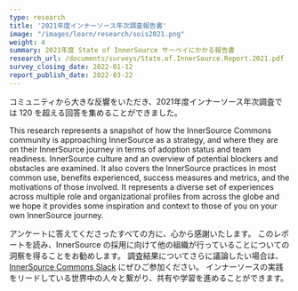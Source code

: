 ```yaml
---
type: research
title: '2021年度インナーソース年次調査報告書'
image: "/images/learn/research/sois2021.png"
weight: 4
summary: 2021年度 State of InnerSource サーベイにかかる報告書
research_url: /documents/surveys/State.of.InnerSource.Report.2021.pdf
survey_closing_date: 2022-01-12
report_publish_date: 2022-03-22
---
```


コミュニティから大きな反響をいただき、2021年度インナーソース年次調査では 120 を超える回答を集めることができました。

This research represents a snapshot of how the InnerSource Commons community is approaching InnerSource as a strategy, and where they are on their InnerSource journey in terms of adoption status and team readiness. InnerSource culture and an overview of potential blockers and obstacles are examined. It also covers the InnerSource practices in most common use, benefits experienced, success measures and metrics, and the motivations of those involved. It represents a diverse set of experiences across multiple role and organizational profiles from across the globe and we hope it provides some inspiration and context to those of you on your own InnerSource journey.

アンケートに答えてくださったすべての方に、心から感謝いたします。 このレポートを読み、InnerSource の採用に向けて他の組織が行っていることについての洞察を得ることをお勧めします。 調査結果についてさらに議論したい場合は、[InnerSource Commons Slack](/slack) にぜひご参加ください。 インナーソースの実践をリードしている世界中の人々と繋がり、共有や学習を進めることができます。




